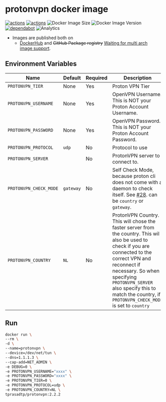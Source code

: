 # protonvpn docker image

[![actions](https://github.com/tprasadtp/protonvpn-docker/workflows/build/badge.svg)](https://github.com/tprasadtp/protonvpn-docker/actions?workflow=build)
[![actions](https://github.com/tprasadtp/protonvpn-docker/workflows/labels/badge.svg)](https://github.com/tprasadtp/protonvpn-docker/actions?workflow=labels)
![Docker Image Size](https://img.shields.io/docker/image-size/tprasadtp/protonvpn/latest)
![Docker Image Version](https://img.shields.io/docker/v/tprasadtp/protonvpn?sort=semver)
[![dependabot](https://api.dependabot.com/badges/status?host=github&repo=tprasadtp/protonvpn-docker)](https://app.dependabot.com)
![Analytics](https://ga-beacon.prasadt.com/UA-101760811-3/github/protonvpn-docker?pink&useReferer)

- Images are published both on
  - [DockerHub](https://hub.docker.com/r/tprasadtp/protonvpn-docker/tags) and ~~GitHub Package registry~~ [Waiting for  multi arch image support](https://github.community/t5/GitHub-API-Development-and/Handle-multi-arch-Docker-images-on-GitHub-Package-Registry/td-p/31650).

## Environment Variables

| Name | Default | Required | Description
|------|---------|----------|-------------
| `PROTONVPN_TIER`     | None   | Yes | Proton VPN Tier
| `PROTONVPN_USERNAME` | None   | Yes | OpenVPN Username. This is NOT your Proton Account Username.
| `PROTONVPN_PASSWORD` | None   | Yes | OpenVPN Password. This is NOT your Proton Account Password.
| `PROTONVPN_PROTOCOL` | `udp`  | No  | Protocol to use
| `PROTONVPN_SERVER`   |        | No  | ProtonVPN server to connect to.
| `PROTONVPN_CHECK_MODE`| `gateway`| No  | Self Check Mode, because proton cli does not come with a daemon to check itself. See [#28](https://github.com/ProtonVPN/linux-cli/issues/28). can be `country` or `gateway`.
| `PROTONVPN_COUNTRY`  | `NL`   | No  | ProtonVPN Country. This will chose the faster server from the country. This wil also be used to check if you are connected to the correct VPN and reconnect if necessary. So when specifying `PROTONVPN_SERVER` also specify this to match the country, if `PROTONVPN_CHECK_MODE` is set to `country`

## Run

```bash
docker run \
--rm \
-d \
--name=protonvpn \
--device=/dev/net/tun \
--dns=1.1.1.3 \
--cap-add=NET_ADMIN \
-e DEBUG=0 \
-e PROTONVPN_USERNAME="xxxx" \
-e PROTONVPN_PASSWORD="xxxx" \
-e PROTONVPN_TIER=0 \
-e PROTONVPN_PROTOCOL=udp \
-e PROTONVPN_COUNTRY=NL \
tprasadtp/protonvpn:2.2.2
```
